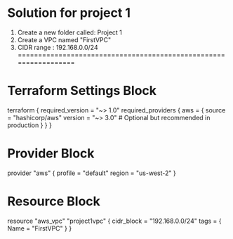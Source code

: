 # Solution for project 1
1) Create a new folder called: Project 1
2) Create a VPC named "FirstVPC"
3) CIDR range : 192.168.0.0/24
=================================================================

# Terraform Settings Block
terraform {
  required_version = "~> 1.0"
  required_providers {
    aws = {
        source  = "hashicorp/aws"
        version = "~> 3.0"
        # Optional but recommended in production
    }
  }
}

# Provider Block
provider "aws" {
  profile = "default"
  region  = "us-west-2"
}

# Resource Block

resource "aws_vpc" "project1vpc" {
    cidr_block = "192.168.0.0/24"
    tags = {
        Name = "FirstVPC"
    }
}

